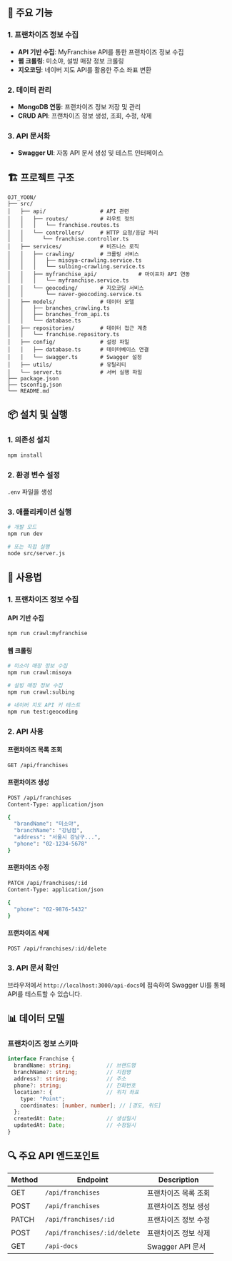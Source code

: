 
## 🚀 주요 기능

### 1. 프랜차이즈 정보 수집
- **API 기반 수집**: MyFranchise API를 통한 프랜차이즈 정보 수집
- **웹 크롤링**: 미소야, 설빙 매장 정보 크롤링
- **지오코딩**: 네이버 지도 API를 활용한 주소 좌표 변환

### 2. 데이터 관리
- **MongoDB 연동**: 프랜차이즈 정보 저장 및 관리
- **CRUD API**: 프랜차이즈 정보 생성, 조회, 수정, 삭제


### 3. API 문서화
- **Swagger UI**: 자동 API 문서 생성 및 테스트 인터페이스

## 🏗️ 프로젝트 구조

```
OJT_YOON/
├── src/
│   ├── api/                 # API 관련
│   │   ├── routes/          # 라우트 정의
│   │   │   └── franchise.routes.ts
│   │   └── controllers/     # HTTP 요청/응답 처리
│   │      └── franchise.controller.ts 
│   ├── services/            # 비즈니스 로직
│   │   ├── crawling/        # 크롤링 서비스
│   │   │   ├── misoya-crawling.service.ts
│   │   │   └── sulbing-crawling.service.ts
│   │   ├── myfranchise_api/             # 마이프차 API 연동
│   │   │   └── myfranchise.service.ts
│   │   └── geocoding/       # 지오코딩 서비스
│   │       └── naver-geocoding.service.ts
│   ├── models/              # 데이터 모델
│   │   ├── branches_crawling.ts
│   │   ├── branches_from_api.ts
│   │   └── database.ts
│   ├── repositories/        # 데이터 접근 계층
│   │   └── franchise.repository.ts
│   ├── config/              # 설정 파일
│   │   ├── database.ts      # 데이터베이스 연결
│   │   └── swagger.ts       # Swagger 설정
│   ├── utils/               # 유틸리티
│   └── server.ts            # 서버 실행 파일
├── package.json
├── tsconfig.json
└── README.md
```


## 📦 설치 및 실행

### 1. 의존성 설치
```bash
npm install
```

### 2. 환경 변수 설정
`.env` 파일을 생성

### 3. 애플리케이션 실행
```bash
# 개발 모드
npm run dev

# 또는 직접 실행
node src/server.js
```

## 🔧 사용법

### 1. 프랜차이즈 정보 수집

#### API 기반 수집
```bash
npm run crawl:myfranchise
```

#### 웹 크롤링
```bash
# 미소야 매장 정보 수집
npm run crawl:misoya

# 설빙 매장 정보 수집
npm run crawl:sulbing

# 네이버 지도 API 키 테스트
npm run test:geocoding
```

### 2. API 사용

#### 프랜차이즈 목록 조회
```bash
GET /api/franchises
```

#### 프랜차이즈 생성
```bash
POST /api/franchises
Content-Type: application/json

{
  "brandName": "미소야",
  "branchName": "강남점",
  "address": "서울시 강남구...",
  "phone": "02-1234-5678"
}
```

#### 프랜차이즈 수정
```bash
PATCH /api/franchises/:id
Content-Type: application/json

{
  "phone": "02-9876-5432"
}
```

#### 프랜차이즈 삭제
```bash
POST /api/franchises/:id/delete
```

### 3. API 문서 확인
브라우저에서 `http://localhost:3000/api-docs`에 접속하여 Swagger UI를 통해 API를 테스트할 수 있습니다.

## 📊 데이터 모델

### 프랜차이즈 정보 스키마
```typescript
interface Franchise {
  brandName: string;           // 브랜드명
  branchName?: string;         // 지점명
  address?: string;            // 주소
  phone?: string;              // 전화번호
  location?: {                 // 위치 좌표
    type: "Point";
    coordinates: [number, number]; // [경도, 위도]
  };
  createdAt: Date;             // 생성일시
  updatedAt: Date;             // 수정일시
}
```

## 🔍 주요 API 엔드포인트

| Method | Endpoint | Description |
|--------|----------|-------------|
| GET | `/api/franchises` | 프랜차이즈 목록 조회 |
| POST | `/api/franchises` | 프랜차이즈 정보 생성 |
| PATCH | `/api/franchises/:id` | 프랜차이즈 정보 수정 |
| POST | `/api/franchises/:id/delete` | 프랜차이즈 정보 삭제 |
| GET | `/api-docs` | Swagger API 문서 |

